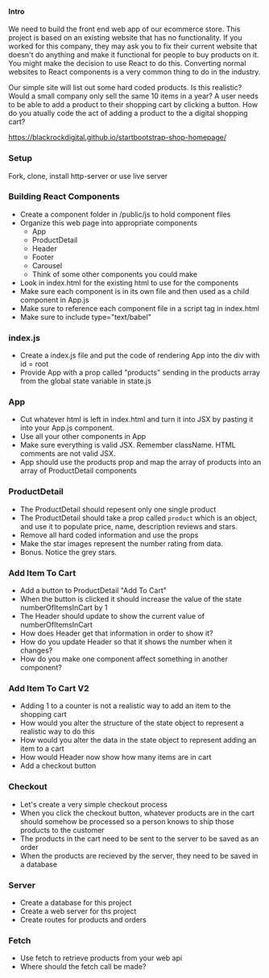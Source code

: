 #### Intro
We need to build the front end web app of our ecommerce store. This project is based on an existing website that has no functionality. If you worked for this company, they may ask you to fix their current website that doesn't do anything and make it functional for people to buy products on it. You might make the decision to use React to do this. Converting normal websites to React components is a very common thing to do in the industry.

Our simple site will list out some hard coded products. Is this realistic? Would a small company only sell the same 10 items in a year? A user needs to be able to add a product to their shopping cart by clicking a button. How do you atually code the act of adding a product to the a digital shopping cart? 


https://blackrockdigital.github.io/startbootstrap-shop-homepage/

### Setup
Fork, clone, install http-server or use live server

### Building React Components
 * Create a component folder in /public/js to hold component files
 * Organize this web page into appropriate components
   * App
   * ProductDetail
   * Header
   * Footer
   * Carousel
   * Think of some other components you could make
* Look in index.html for the existing html to use for the components
* Make sure each component is in its own file and then used as a child component in App.js
* Make sure to reference each component file in a script tag in index.html
* Make sure to include type="text/babel"

### index.js
* Create a index.js file and put the code of rendering App into the div with id = root
* Provide App with a prop called "products" sending in the products array from the global state variable in state.js

### App 
* Cut whatever html is left in index.html and turn it into JSX by pasting it into your App.js component. 
* Use all your other components in App
* Make sure everything is valid JSX. Remember className. HTML comments are not valid JSX.
* App should use the products prop and map the array of products into an array of ProductDetail components

### ProductDetail
* The ProductDetail should repesent only one single product
* The ProductDetail should take a prop called `product` which is an object, and use it to populate price, name, description reviews and stars.
* Remove all hard coded information and use the props
* Make the star images represent the number rating from data.
* Bonus. Notice the grey stars.



### Add Item To Cart
* Add a button to ProductDetail "Add To Cart"
* When the button is clicked it should increase the value of the state numberOfItemsInCart by 1
* The Header should update to show the current value of numberOfItemsInCart
* How does Header get that information in order to show it?
* How do you update Header so that it shows the number when it changes?
* How do you make one component affect something in another component?


### Add Item To Cart V2
* Adding 1 to a counter is not a realistic way to add an item to the shopping cart
* How would you alter the structure of the state object to represent a realistic way to do this
* How would you alter the data in the state object to represent adding an item to a cart
* How would Header now show how many items are in cart
* Add a checkout button

### Checkout
* Let's create a very simple checkout process
* When you click the checkout button, whatever products are in the cart should somehow be processed so a person knows to ship those products to the customer
* The products in the cart need to be sent to the server to be saved as an order
* When the products are recieved by the server, they need to be saved in a database 



### Server
* Create a database for this project
* Create a web server for ths project
* Create routes for products and orders


### Fetch
* Use fetch to retrieve products from your web api
* Where should the fetch call be made?
